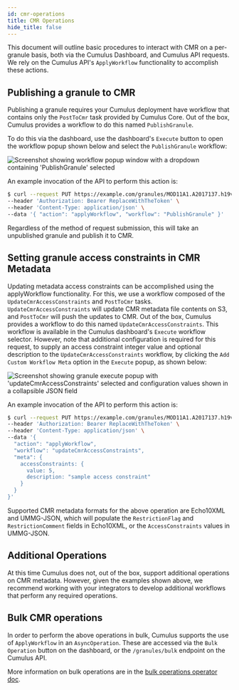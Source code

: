 ```yaml
---
id: cmr-operations
title: CMR Operations
hide_title: false
---
```


This document will outline basic procedures to interact with CMR on a per-granule basis, both via the Cumulus Dashboard, and Cumulus API requests.
We rely on the Cumulus API's `ApplyWorkflow` functionality to accomplish these actions.

## Publishing a granule to CMR

Publishing a granule requires your Cumulus deployment have workflow that contains only the `PostToCmr` task provided by Cumulus Core.
Out of the box, Cumulus provides a workflow to do this named `PublishGranule`.

To do this via the dashboard, use the dashboard's `Execute` button to open the workflow popup shown below and select the `PublishGranule` workflow:

![Screenshot showing workflow popup window with a dropdown containing 'PublishGranule' selected](assets/cd_execute_publish.png)

An example invocation of the API to perform this action is:

```bash
$ curl --request PUT https://example.com/granules/MOD11A1.A2017137.h19v16.006.2017138085750 \
--header 'Authorization: Bearer ReplaceWithTheToken' \
--header 'Content-Type: application/json' \
--data '{ "action": "applyWorkflow", "workflow": "PublishGranule" }'
```

Regardless of the method of request submission, this will take an unpublished granule and publish it to CMR.

## Setting granule access constraints in CMR Metadata

Updating metadata access constraints can be accomplished using the applyWorkflow functionality.
For this, we use a workflow composed of the `UpdateCmrAccessConstraints` and `PostToCmr` tasks.
`UpdateCmrAccessConstraints` will update CMR metadata file contents on S3, and `PostToCmr` will push the updates to CMR.
Out of the box, Cumulus provides a workflow to do this named `UpdateCmrAccessConstraints`. This workflow is available in the Cumulus dashboard's `Execute` workflow selector.
However, note that additional configuration is required for this request, to supply an access constraint integer value and optional description to the `UpdateCmrAccessConstraints` workflow, by clicking the `Add Custom Workflow Meta` option in the `Execute` popup, as shown below:

![Screenshot showing granule execute popup with 'updateCmrAccessConstraints' selected and configuration values shown in a collapsible JSON field](assets/cd_execute_updateconstraints.png)

An example invocation of the API to perform this action is:

```bash
$ curl --request PUT https://example.com/granules/MOD11A1.A2017137.h19v16.006.2017138085750 \
--header 'Authorization: Bearer ReplaceWithTheToken' \
--header 'Content-Type: application/json' \
--data '{
  "action": "applyWorkflow",
  "workflow": "updateCmrAccessConstraints",
  "meta": {
    accessConstraints: {
      value: 5,
      description: "sample access constraint"
    }
  }
}'
```

Supported CMR metadata formats for the above operation are Echo10XML and UMMG-JSON, which will populate the `RestrictionFlag` and `RestrictionComment` fields in Echo10XML, or the `AccessConstraints` values in UMMG-JSON.

## Additional Operations

At this time Cumulus does not, out of the box, support additional operations on CMR metadata. However, given the examples shown above, we recommend working with your integrators to develop additional workflows that perform any required operations.

## Bulk CMR operations

In order to perform the above operations in bulk, Cumulus supports the use of `ApplyWorkflow` in an `AsyncOperation`. These are accessed via the `Bulk Operation` button on the dashboard, or the `/granules/bulk` endpoint on the Cumulus API.

More information on bulk operations are in the [bulk operations operator doc](../operator-docs/bulk-operations).
